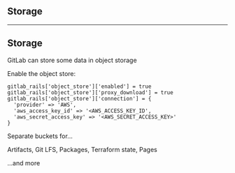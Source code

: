 <!-- .slide: id="gitlab_storage" class="vertical-center" -->

<i class="fa-duotone fa-database fa-8x" style="float: right; color: grey;"></i>

## Storage

---

## Storage

<i class="fa-duotone fa-database fa-4x" style="float: right;"></i>

GitLab can store some data in object storage [](https://docs.gitlab.com/ee/administration/object_storage.html)

Enable the object store:

```
gitlab_rails['object_store']['enabled'] = true
gitlab_rails['object_store']['proxy_download'] = true
gitlab_rails['object_store']['connection'] = {
  'provider' => 'AWS',
  'aws_access_key_id' => '<AWS_ACCESS_KEY_ID',
  'aws_secret_access_key' => '<AWS_SECRET_ACCESS_KEY>'
}
```

Separate buckets for...

Artifacts, Git LFS, Packages, Terraform state, Pages

...and more <i class="fa-solid fa-face-smile-wink"></i>
